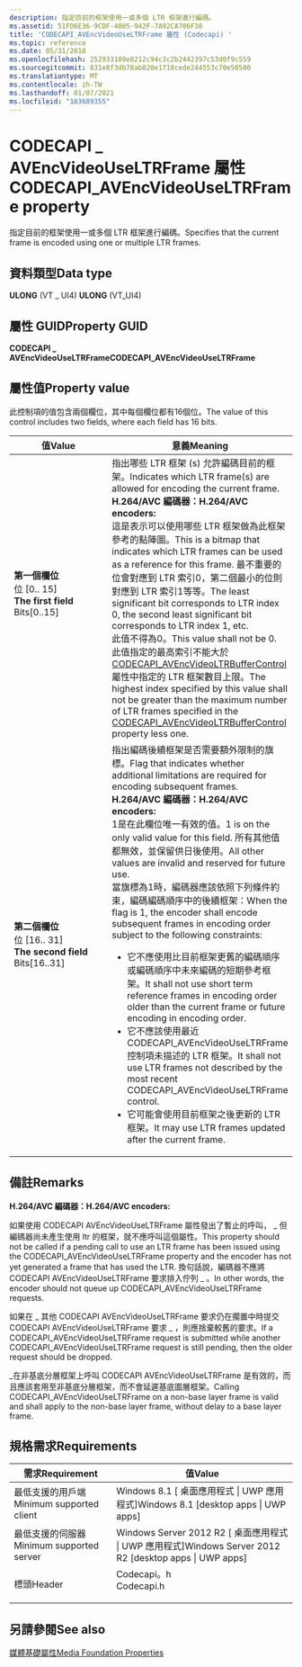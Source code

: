 ```yaml
---
description: 指定目前的框架使用一或多個 LTR 框架進行編碼。
ms.assetid: 51FD6E36-9CDF-4005-942F-7A92CA706F38
title: 'CODECAPI_AVEncVideoUseLTRFrame 屬性 (Codecapi) '
ms.topic: reference
ms.date: 05/31/2018
ms.openlocfilehash: 252933180e8212c94c3c2b2442397c53d0f9c559
ms.sourcegitcommit: 831e8f3db78ab820e1710cede244553c70e50500
ms.translationtype: MT
ms.contentlocale: zh-TW
ms.lasthandoff: 01/07/2021
ms.locfileid: "103689355"
---
```

# <a name="codecapi_avencvideouseltrframe-property"></a><span data-ttu-id="13b18-103">CODECAPI \_ AVEncVideoUseLTRFrame 屬性</span><span class="sxs-lookup"><span data-stu-id="13b18-103">CODECAPI\_AVEncVideoUseLTRFrame property</span></span>

<span data-ttu-id="13b18-104">指定目前的框架使用一或多個 LTR 框架進行編碼。</span><span class="sxs-lookup"><span data-stu-id="13b18-104">Specifies that the current frame is encoded using one or multiple LTR frames.</span></span>

## <a name="data-type"></a><span data-ttu-id="13b18-105">資料類型</span><span class="sxs-lookup"><span data-stu-id="13b18-105">Data type</span></span>

<span data-ttu-id="13b18-106">**ULONG** (VT \_ UI4) </span><span class="sxs-lookup"><span data-stu-id="13b18-106">**ULONG** (VT\_UI4)</span></span>

## <a name="property-guid"></a><span data-ttu-id="13b18-107">屬性 GUID</span><span class="sxs-lookup"><span data-stu-id="13b18-107">Property GUID</span></span>

<span data-ttu-id="13b18-108">**CODECAPI \_ AVEncVideoUseLTRFrame**</span><span class="sxs-lookup"><span data-stu-id="13b18-108">**CODECAPI\_AVEncVideoUseLTRFrame**</span></span>

## <a name="property-value"></a><span data-ttu-id="13b18-109">屬性值</span><span class="sxs-lookup"><span data-stu-id="13b18-109">Property value</span></span>

<span data-ttu-id="13b18-110">此控制項的值包含兩個欄位，其中每個欄位都有16個位。</span><span class="sxs-lookup"><span data-stu-id="13b18-110">The value of this control includes two fields, where each field has 16 bits.</span></span>



<table>
<colgroup>
<col style="width: 50%" />
<col style="width: 50%" />
</colgroup>
<thead>
<tr class="header">
<th><span data-ttu-id="13b18-111">值</span><span class="sxs-lookup"><span data-stu-id="13b18-111">Value</span></span></th>
<th><span data-ttu-id="13b18-112">意義</span><span class="sxs-lookup"><span data-stu-id="13b18-112">Meaning</span></span></th>
</tr>
</thead>
<tbody>
<tr class="odd">
<td><span id="The_first_field"></span><span id="the_first_field"></span><span id="THE_FIRST_FIELD"></span><dl> <span data-ttu-id="13b18-113"><dt><strong>第一個欄位</strong></dt><dt>位 [0.. 15]</dt> </span><span class="sxs-lookup"><span data-stu-id="13b18-113"><dt><strong>The first field</strong></dt> <dt>Bits[0..15]</dt> </span></span></dl></td>
<td><span data-ttu-id="13b18-114">指出哪些 LTR 框架 (s) 允許編碼目前的框架。</span><span class="sxs-lookup"><span data-stu-id="13b18-114">Indicates which LTR frame(s) are allowed for encoding the current frame.</span></span> <br/> <span data-ttu-id="13b18-115"><strong>H.264/AVC 編碼器：</strong></span><span class="sxs-lookup"><span data-stu-id="13b18-115"><strong>H.264/AVC encoders:</strong></span></span><br/> <span data-ttu-id="13b18-116">這是表示可以使用哪些 LTR 框架做為此框架參考的點陣圖。</span><span class="sxs-lookup"><span data-stu-id="13b18-116">This is a bitmap that indicates which LTR frames can be used as a reference for this frame.</span></span> <span data-ttu-id="13b18-117">最不重要的位會對應到 LTR 索引0，第二個最小的位則對應到 LTR 索引1等等。</span><span class="sxs-lookup"><span data-stu-id="13b18-117">The least significant bit corresponds to LTR index 0, the second least significant bit corresponds to LTR index 1, etc.</span></span><br/> <span data-ttu-id="13b18-118">此值不得為0。</span><span class="sxs-lookup"><span data-stu-id="13b18-118">This value shall not be 0.</span></span><br/> <span data-ttu-id="13b18-119">此值指定的最高索引不能大於 <a href="codecapi-avencvideoltrbuffercontrol.md">CODECAPI_AVEncVideoLTRBufferControl</a> 屬性中指定的 LTR 框架數目上限。</span><span class="sxs-lookup"><span data-stu-id="13b18-119">The highest index specified by this value shall not be greater than the maximum number of LTR frames specified in the <a href="codecapi-avencvideoltrbuffercontrol.md">CODECAPI_AVEncVideoLTRBufferControl</a> property less one.</span></span><br/></td>
</tr>
<tr class="even">
<td><span id="The_second_field"></span><span id="the_second_field"></span><span id="THE_SECOND_FIELD"></span><dl> <span data-ttu-id="13b18-120"><dt><strong>第二個欄位</strong></dt><dt>位 [16.. 31]</dt> </span><span class="sxs-lookup"><span data-stu-id="13b18-120"><dt><strong>The second field</strong></dt> <dt>Bits[16..31]</dt> </span></span></dl></td>
<td><span data-ttu-id="13b18-121">指出編碼後續框架是否需要額外限制的旗標。</span><span class="sxs-lookup"><span data-stu-id="13b18-121">Flag that indicates whether additional limitations are required for encoding subsequent frames.</span></span> <br/> <span data-ttu-id="13b18-122"><strong>H.264/AVC 編碼器：</strong></span><span class="sxs-lookup"><span data-stu-id="13b18-122"><strong>H.264/AVC encoders:</strong></span></span><br/> <span data-ttu-id="13b18-123">1是在此欄位唯一有效的值。</span><span class="sxs-lookup"><span data-stu-id="13b18-123">1 is on the only valid value for this field.</span></span> <span data-ttu-id="13b18-124">所有其他值都無效，並保留供日後使用。</span><span class="sxs-lookup"><span data-stu-id="13b18-124">All other values are invalid and reserved for future use.</span></span><br/> <span data-ttu-id="13b18-125">當旗標為1時，編碼器應該依照下列條件約束，編碼編碼順序中的後續框架：</span><span class="sxs-lookup"><span data-stu-id="13b18-125">When the flag is 1, the encoder shall encode subsequent frames in encoding order subject to the following constraints:</span></span><br/>
<ul>
<li><span data-ttu-id="13b18-126">它不應使用比目前框架更舊的編碼順序或編碼順序中未來編碼的短期參考框架。</span><span class="sxs-lookup"><span data-stu-id="13b18-126">It shall not use short term reference frames in encoding order older than the current frame or future encoding in encoding order.</span></span></li>
<li><span data-ttu-id="13b18-127">它不應該使用最近 CODECAPI_AVEncVideoUseLTRFrame 控制項未描述的 LTR 框架。</span><span class="sxs-lookup"><span data-stu-id="13b18-127">It shall not use LTR frames not described by the most recent CODECAPI_AVEncVideoUseLTRFrame control.</span></span></li>
<li><span data-ttu-id="13b18-128">它可能會使用目前框架之後更新的 LTR 框架。</span><span class="sxs-lookup"><span data-stu-id="13b18-128">It may use LTR frames updated after the current frame.</span></span></li>
</ul></td>
</tr>
</tbody>
</table>



 

## <a name="remarks"></a><span data-ttu-id="13b18-129">備註</span><span class="sxs-lookup"><span data-stu-id="13b18-129">Remarks</span></span>

<span data-ttu-id="13b18-130">**H.264/AVC 編碼器：**</span><span class="sxs-lookup"><span data-stu-id="13b18-130">**H.264/AVC encoders:**</span></span>

<span data-ttu-id="13b18-131">如果使用 CODECAPI AVEncVideoUseLTRFrame 屬性發出了暫止的呼叫， \_ 但編碼器尚未產生使用 ltr 的框架，就不應呼叫這個屬性。</span><span class="sxs-lookup"><span data-stu-id="13b18-131">This property should not be called if a pending call to use an LTR frame has been issued using the CODECAPI\_AVEncVideoUseLTRFrame property and the encoder has not yet generated a frame that has used the LTR.</span></span> <span data-ttu-id="13b18-132">換句話說，編碼器不應將 CODECAPI AVEncVideoUseLTRFrame 要求排入佇列 \_ 。</span><span class="sxs-lookup"><span data-stu-id="13b18-132">In other words, the encoder should not queue up CODECAPI\_AVEncVideoUseLTRFrame requests.</span></span>

<span data-ttu-id="13b18-133">如果在 \_ 其他 CODECAPI AVEncVideoUseLTRFrame 要求仍在擱置中時提交 CODECAPI AVEncVideoUseLTRFrame 要求 \_ ，則應捨棄較舊的要求。</span><span class="sxs-lookup"><span data-stu-id="13b18-133">If a CODECAPI\_AVEncVideoUseLTRFrame request is submitted while another CODECAPI\_AVEncVideoUseLTRFrame request is still pending, then the older request should be dropped.</span></span>

<span data-ttu-id="13b18-134">\_在非基底分層框架上呼叫 CODECAPI AVEncVideoUseLTRFrame 是有效的，而且應該套用至非基底分層框架，而不會延遲基底圖層框架。</span><span class="sxs-lookup"><span data-stu-id="13b18-134">Calling CODECAPI\_AVEncVideoUseLTRFrame on a non-base layer frame is valid and shall apply to the non-base layer frame, without delay to a base layer frame.</span></span>

## <a name="requirements"></a><span data-ttu-id="13b18-135">規格需求</span><span class="sxs-lookup"><span data-stu-id="13b18-135">Requirements</span></span>



| <span data-ttu-id="13b18-136">需求</span><span class="sxs-lookup"><span data-stu-id="13b18-136">Requirement</span></span> | <span data-ttu-id="13b18-137">值</span><span class="sxs-lookup"><span data-stu-id="13b18-137">Value</span></span> |
|-------------------------------------|---------------------------------------------------------------------------------------|
| <span data-ttu-id="13b18-138">最低支援的用戶端</span><span class="sxs-lookup"><span data-stu-id="13b18-138">Minimum supported client</span></span><br/> | <span data-ttu-id="13b18-139">Windows 8.1 \[ 桌面應用程式 \| UWP 應用程式\]</span><span class="sxs-lookup"><span data-stu-id="13b18-139">Windows 8.1 \[desktop apps \| UWP apps\]</span></span><br/>                                   |
| <span data-ttu-id="13b18-140">最低支援的伺服器</span><span class="sxs-lookup"><span data-stu-id="13b18-140">Minimum supported server</span></span><br/> | <span data-ttu-id="13b18-141">Windows Server 2012 R2 \[ 桌面應用程式 \| UWP 應用程式\]</span><span class="sxs-lookup"><span data-stu-id="13b18-141">Windows Server 2012 R2 \[desktop apps \| UWP apps\]</span></span><br/>                        |
| <span data-ttu-id="13b18-142">標頭</span><span class="sxs-lookup"><span data-stu-id="13b18-142">Header</span></span><br/>                   | <dl> <span data-ttu-id="13b18-143"><dt>Codecapi。h</dt></span><span class="sxs-lookup"><span data-stu-id="13b18-143"><dt>Codecapi.h</dt></span></span> </dl> |



## <a name="see-also"></a><span data-ttu-id="13b18-144">另請參閱</span><span class="sxs-lookup"><span data-stu-id="13b18-144">See also</span></span>

<dl> <dt>

[<span data-ttu-id="13b18-145">媒體基礎屬性</span><span class="sxs-lookup"><span data-stu-id="13b18-145">Media Foundation Properties</span></span>](media-foundation-properties.md)
</dt> </dl>

 

 




